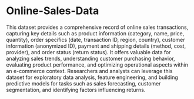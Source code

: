 # Online-Sales-Data

This dataset provides a comprehensive record of online sales transactions, capturing key details such as product information (category, name, price, quantity), order specifics (date, transaction ID, region, country), customer information (anonymized ID), payment and shipping details (method, cost, provider), and order status (return status). It offers valuable data for analyzing sales trends, understanding customer purchasing behavior, evaluating product performance, and optimizing operational aspects within an e-commerce context. Researchers and analysts can leverage this dataset for exploratory data analysis, feature engineering, and building predictive models for tasks such as sales forecasting, customer segmentation, and identifying factors influencing returns.
